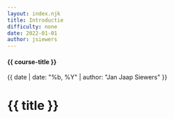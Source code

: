 ```yaml
---
layout: index.njk
title: Introductie
difficulty: none
date: 2022-01-01
author: jsiewers
---
```


#### {{ course-title }}
{{ date | date: "%b, %Y" | author: "Jan Jaap Siewers" }}

# {{ title }}
